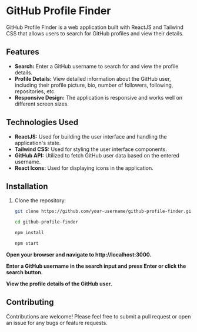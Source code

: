 # GitHub Profile Finder

GitHub Profile Finder is a web application built with ReactJS and Tailwind CSS that allows users to search for GitHub profiles and view their details.

## Features

- **Search:** Enter a GitHub username to search for and view the profile details.
- **Profile Details:** View detailed information about the GitHub user, including their profile picture, bio, number of followers, following, repositories, etc.
- **Responsive Design:** The application is responsive and works well on different screen sizes.

## Technologies Used

- **ReactJS:** Used for building the user interface and handling the application's state.
- **Tailwind CSS:** Used for styling the user interface components.
- **GitHub API:** Utilized to fetch GitHub user data based on the entered username.
- **React Icons:** Used for displaying icons in the application.

## Installation

1. Clone the repository:

   ```bash
   git clone https://github.com/your-username/github-profile-finder.git
   ```

    ```bash
    cd github-profile-finder
     ```

   ```bash
   npm install
   ```

   ```bash
   npm start
   ```

**Open your browser and navigate to http://localhost:3000.**

**Enter a GitHub username in the search input and press Enter or click the search button.**

**View the profile details of the GitHub user.**

## Contributing

Contributions are welcome! Please feel free to submit a pull request or open an issue for any bugs or feature requests.

